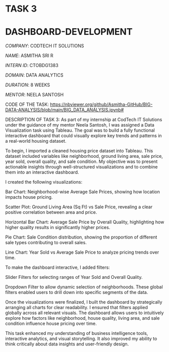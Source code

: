 # TASK 3
# DASHBOARD-DEVELOPMENT

 *COMPANY*: CODTECH IT SOLUTIONS
 
 *NAME*: ASMITHA SRI R
 
 *INTERN ID*: CTOBDG1383
 
 *DOMAIN*: DATA ANALYTICS
 
 *DURATION*: 8 WEEKS
 
 *MENTOR*: NEELA SANTOSH

 CODE OF THE TASK: https://nbviewer.org/github/Asmitha-GitHub/BIG-DATA-ANALYSIS/blob/main/BIG_DATA_ANALYSIS.ipynb#

 DESCRIPTION OF TASK 3: As part of my internship at CodTech IT Solutions under the guidance of my mentor Neela Santosh, I was assigned a Data Visualization task using Tableau. The goal was to build a fully functional interactive dashboard that could visually explore key trends and patterns in a real-world housing dataset.

To begin, I imported a cleaned housing price dataset into Tableau. This dataset included variables like neighborhood, ground living area, sale price, year sold, overall quality, and sale condition. My objective was to present actionable insights through well-structured visualizations and to combine them into an interactive dashboard.

I created the following visualizations:

Bar Chart: Neighborhood-wise Average Sale Prices, showing how location impacts house pricing.

Scatter Plot: Ground Living Area (Sq Ft) vs Sale Price, revealing a clear positive correlation between area and price.

Horizontal Bar Chart: Average Sale Price by Overall Quality, highlighting how higher quality results in significantly higher prices.

Pie Chart: Sale Condition distribution, showing the proportion of different sale types contributing to overall sales.

Line Chart: Year Sold vs Average Sale Price to analyze pricing trends over time.

To make the dashboard interactive, I added filters:

Slider Filters for selecting ranges of Year Sold and Overall Quality.

Dropdown Filter to allow dynamic selection of neighborhoods.
These global filters enabled users to drill down into specific segments of the data.

Once the visualizations were finalized, I built the dashboard by strategically arranging all charts for clear readability. I ensured that filters applied globally across all relevant visuals. The dashboard allows users to intuitively explore how factors like neighborhood, house quality, living area, and sale condition influence house pricing over time.

This task enhanced my understanding of business intelligence tools, interactive analytics, and visual storytelling. It also improved my ability to think critically about data insights and user-friendly design.
